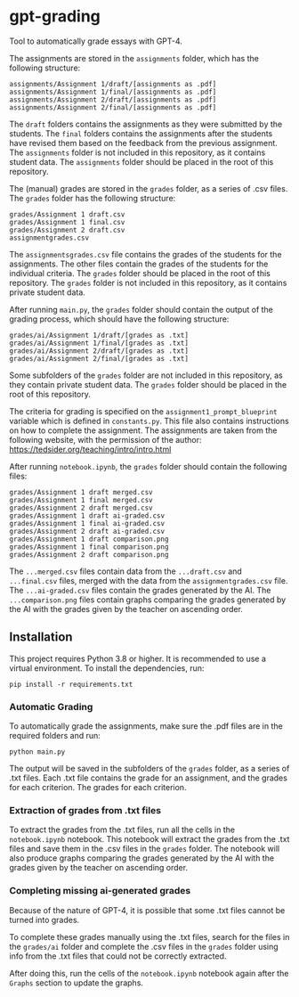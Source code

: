 # gpt-grading

Tool to automatically grade essays with GPT-4.

The assignments are stored in the `assignments` folder, which has the following structure:

```
assignments/Assignment 1/draft/[assignments as .pdf]
assignments/Assignment 1/final/[assignments as .pdf]
assignments/Assignment 2/draft/[assignments as .pdf]
assignments/Assignment 2/final/[assignments as .pdf]
```

The `draft` folders contains the assignments as they were submitted by the students. The `final` folders contains the assignments after the students have revised them based on the feedback from the previous assignment. The `assignments` folder is not included in this repository, as it contains student data. The `assignments` folder should be placed in the root of this repository.

The (manual) grades are stored in the `grades` folder, as a series of .csv files. The `grades` folder has the following structure:

```
grades/Assignment 1 draft.csv
grades/Assignment 1 final.csv
grades/Assignment 2 draft.csv
assignmentgrades.csv
```

The `assignmentsgrades.csv` file contains the grades of the students for the assignments. The other files contain the grades of the students for the individual criteria. The `grades` folder should be placed in the root of this repository. The `grades` folder is not included in this repository, as it contains private student data.

After running `main.py`, the `grades` folder should contain the output of the grading process, which should have the following structure:

```
grades/ai/Assignment 1/draft/[grades as .txt]
grades/ai/Assignment 1/final/[grades as .txt]
grades/ai/Assignment 2/draft/[grades as .txt]
grades/ai/Assignment 2/final/[grades as .txt]
```

Some subfolders of the `grades` folder are not included in this repository, as they contain private student data. The `grades` folder should be placed in the root of this repository.

The criteria for grading is specified on the `assignment1_prompt_blueprint` variable which is defined in `constants.py`. This file also contains instructions on how to complete the assignment. The assignments are taken from the following website, with the permission of the author: https://tedsider.org/teaching/intro/intro.html

After running `notebook.ipynb`, the `grades` folder should contain the following files:

```
grades/Assignment 1 draft merged.csv
grades/Assignment 1 final merged.csv
grades/Assignment 2 draft merged.csv
grades/Assignment 1 draft ai-graded.csv
grades/Assignment 1 final ai-graded.csv
grades/Assignment 2 draft ai-graded.csv
grades/Assignment 1 draft comparison.png
grades/Assignment 1 final comparison.png
grades/Assignment 2 draft comparison.png
```

The `...merged.csv` files contain data from the `...draft.csv` and `...final.csv` files, merged with the data from the `assignmentgrades.csv` file. The `...ai-graded.csv` files contain the grades generated by the AI. The `...comparison.png` files contain graphs comparing the grades generated by the AI with the grades given by the teacher on ascending order.

## Installation

This project requires Python 3.8 or higher. It is recommended to use a virtual environment. To install the dependencies, run:

```pip install -r requirements.txt```

### Automatic Grading

To automatically grade the assignments, make sure the .pdf files are in the required folders and run:

```python main.py```

The output will be saved in the subfolders of the `grades` folder, as a series of .txt files. Each .txt file contains the grade for an assignment, and the grades for each criterion. The grades for each criterion.

### Extraction of grades from .txt files

To extract the grades from the .txt files, run all the cells in the `notebook.ipynb` notebook. This notebook will extract the grades from the .txt files and save them in the .csv files in the `grades` folder. The notebook will also produce graphs comparing the grades generated by the AI with the grades given by the teacher on ascending order.

### Completing missing ai-generated grades

Because of the nature of GPT-4, it is possible that some .txt files cannot be turned into grades.

To complete these grades manually using the .txt files, search for the files in the `grades/ai` folder and complete the .csv files in the `grades` folder using info from the .txt files that could not be correctly extracted.

After doing this, run the cells of the `notebook.ipynb` notebook again after the `Graphs` section to update the graphs.